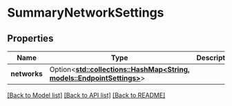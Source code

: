 # SummaryNetworkSettings

## Properties

Name | Type | Description | Notes
------------ | ------------- | ------------- | -------------
**networks** | Option<[**std::collections::HashMap<String, models::EndpointSettings>**](EndpointSettings.md)> |  | [optional]

[[Back to Model list]](../README.md#documentation-for-models) [[Back to API list]](../README.md#documentation-for-api-endpoints) [[Back to README]](../README.md)


